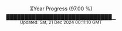 <p align="center">
⏳Year Progress (97.00 %)<br>
█████████████████████████████▁ <br>
<sub>Updated: Sat, 21 Dec 2024 00:11:10 GMT</sub>
</p>

